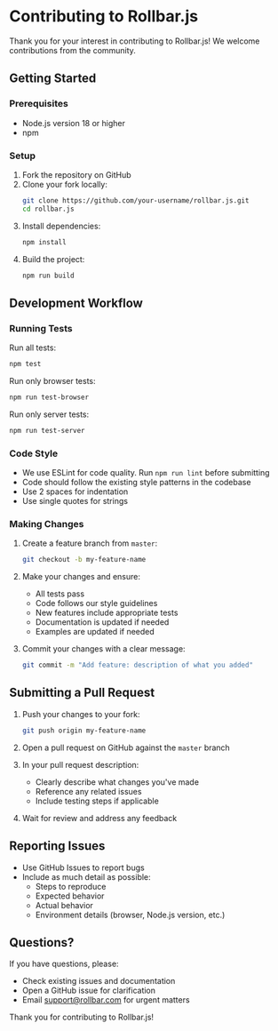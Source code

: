 # Contributing to Rollbar.js

Thank you for your interest in contributing to Rollbar.js! We welcome contributions from the community.

## Getting Started

### Prerequisites

- Node.js version 18 or higher
- npm

### Setup

1. Fork the repository on GitHub
2. Clone your fork locally:
   ```bash
   git clone https://github.com/your-username/rollbar.js.git
   cd rollbar.js
   ```
3. Install dependencies:
   ```bash
   npm install
   ```
4. Build the project:
   ```bash
   npm run build
   ```

## Development Workflow

### Running Tests

Run all tests:

```bash
npm test
```

Run only browser tests:

```bash
npm run test-browser
```

Run only server tests:

```bash
npm run test-server
```

### Code Style

- We use ESLint for code quality. Run `npm run lint` before submitting
- Code should follow the existing style patterns in the codebase
- Use 2 spaces for indentation
- Use single quotes for strings

### Making Changes

1. Create a feature branch from `master`:

   ```bash
   git checkout -b my-feature-name
   ```

2. Make your changes and ensure:
   - All tests pass
   - Code follows our style guidelines
   - New features include appropriate tests
   - Documentation is updated if needed
   - Examples are updated if needed

3. Commit your changes with a clear message:
   ```bash
   git commit -m "Add feature: description of what you added"
   ```

## Submitting a Pull Request

1. Push your changes to your fork:

   ```bash
   git push origin my-feature-name
   ```

2. Open a pull request on GitHub against the `master` branch

3. In your pull request description:
   - Clearly describe what changes you've made
   - Reference any related issues
   - Include testing steps if applicable

4. Wait for review and address any feedback

## Reporting Issues

- Use GitHub Issues to report bugs
- Include as much detail as possible:
  - Steps to reproduce
  - Expected behavior
  - Actual behavior
  - Environment details (browser, Node.js version, etc.)

## Questions?

If you have questions, please:

- Check existing issues and documentation
- Open a GitHub issue for clarification
- Email support@rollbar.com for urgent matters

Thank you for contributing to Rollbar.js!
